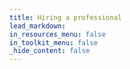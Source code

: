 ```yaml
---
title: Hiring a professional
lead_markdown:
in_resources_menu: false
in_toolkit_menu: false
_hide_content: false
---
```

